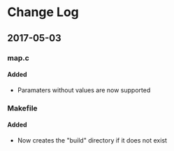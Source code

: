 # Change Log

## 2017-05-03
### map.c
#### Added
- Paramaters without values are now supported

### Makefile
#### Added
- Now creates the "build" directory if it does not exist
